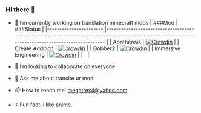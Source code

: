 ### Hi there 👋

* 🔭 I’m currently working on translation minecraft mods
| ###Mod                	| ###Status                                                                                                                                         	|
|-----------------------	|---------------------------------------------------------------------------------------------------------------------------------------------------	|
| Apotheosis            	| [![Crowdin](https://badges.crowdin.net/apotheosis-uk-ua/localized.svg)](https://crowdin.com/project/apotheosis-uk-ua)                             	|
| Create Addition       	| [![Crowdin](https://badges.crowdin.net/createadditionua/localized.svg)](https://crowdin.com/project/createadditionua)                             	|
| Gobber2               	| [![Crowdin](https://badges.crowdin.net/gobber2ua/localized.svg)](https://crowdin.com/project/gobber2ua)                                           	|
| Immersive Engineering 	| [![Crowdin](https://badges.crowdin.net/immersive-engineering-translat/localized.svg)](https://crowdin.com/project/immersive-engineering-translat) 	|
|                       	|                                                                                                                                                   	|

* 👯 I’m looking to collaborate on everyone
* 💬 Ask me about translte ur mod
* 📫 How to reach me: megatrex4@yahoo.com
* ⚡ Fun fact: i like anime.

